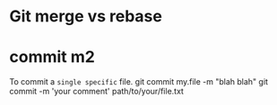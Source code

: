 # Git merge vs rebase

# commit m2

To commit a `single specific` file.
git commit my.file -m "blah blah"
git commit -m 'your comment' path/to/your/file.txt

